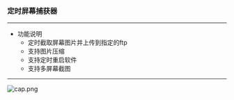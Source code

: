 ### 定时屏幕捕获器
---
- 功能说明
	- 定时截取屏幕图片并上传到指定的ftp
	- 支持图片压缩
	- 支持定时重启软件
	- 支持多屏幕截图
	
---
![cap.png](https://i.loli.net/2020/06/15/TGbeWZRwaBUrVHP.png)
